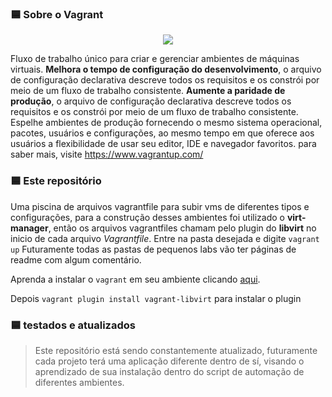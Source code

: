 <!--
![imagem](.asciiart/capa.jpg)

<img style="float: right;" src="https://cdn.worldvectorlogo.com/logos/vagrant.svg" width=15%>

-->


### 🟦 Sobre o Vagrant

<p align="center">
  <a href="https://skillicons.dev">
    <img src="https://skillicons.dev/icons?i=v"/>
  </a>
</p>

Fluxo de trabalho único para criar e gerenciar ambientes de máquinas virtuais. **Melhora o tempo de configuração do desenvolvimento**, o arquivo de configuração declarativa descreve todos os requisitos e os constrói por meio de um fluxo de trabalho consistente. **Aumente a paridade de produção**, o arquivo de configuração declarativa descreve todos os requisitos e os constrói por meio de um fluxo de trabalho consistente. Espelhe ambientes de produção fornecendo o mesmo sistema operacional, pacotes, usuários e configurações, ao mesmo tempo em que oferece aos usuários a flexibilidade de usar seu editor, IDE e navegador favoritos. para saber mais, visite https://www.vagrantup.com/

### 🟦 Este repositório
Uma piscina de arquivos vagrantfile para subir vms de diferentes tipos e configurações, para a construção desses ambientes foi utilizado o **virt-manager**, então os arquivos vagrantfiles chamam pelo plugin do **libvirt** no inicio de cada arquivo *Vagrantfile*. Entre na pasta desejada e digite `vagrant up`
Futuramente todas as pastas de pequenos labs vão ter páginas de readme com algum comentário.


Aprenda a instalar o `vagrant` em seu ambiente clicando <a href="https://github.com/joao-prs/vagrantfiles/blob/main/README_INSTALL.md">aqui</a>.

Depois `vagrant plugin install vagrant-libvirt` para instalar o plugin

### 🟦 testados e atualizados

> Este repositório está sendo constantemente atualizado, futuramente cada projeto terá uma aplicação diferente dentro de sí, visando o aprendizado de sua instalação dentro do script de automação de diferentes ambientes.

<!--
| description | status emoji |
| --- | --- |
| OK | 🟩|
| OK? | 🟨 |
| NOT OK | 🟥 |
| LOADING | ⬜ |
-->


<!--
| project | ok? | description |
| --- | --- | --- |
| Alma Linux | 🟩 | for redhat environments |
| CentOS | 🟩 | for redhat environments |
| docker_simple | 🟩 | docker with configured nginx |
| docker_swarm | 🟩 | docker with swarm tests |
| jenkins | 🟩 | Jenkins for tests |
| mariadb-cluster | 🟩 | Database cluster using Galera with 3 machines |
| Rocky Linux | 🟩 | Rocky with configured cockpit |
| ubuntu | 🟩 | ubuntu simple image |
| ubuntu-02 | 🟩 | future customizations |
| windows | 🟩 | for virtualbox |
-->